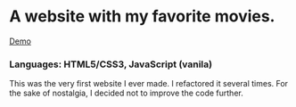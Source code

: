 # A website with my favorite movies.

[Demo](https://html-proj-1-darla.glitch.me/)

<h3>Languages: HTML5/CSS3, JavaScript (vanila)</h3>

 <p>This was the very first website I ever made. I refactored it several times. For the sake of nostalgia, I decided not to improve the code further.</p>
